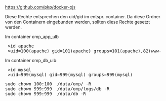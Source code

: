 https://github.com/pkp/docker-ojs

Diese Rechte entsprechen den uid/gid im entspr. container.
Da diese Ordner von den Containern eingebunden werden, sollten diese Rechte gesetzt werden.

Im container omp_app_ulb
<pre>
 >id apache   
 >uid=100(apache) gid=101(apache) groups=101(apache),82(www-data),101(apache)
</pre>
Im container omp_db_ulb
<pre>
 >id mysql  
 >uid=999(mysql) gid=999(mysql) groups=999(mysql)
</pre>


<pre>
sudo chown 100:100  /data/omp/ -R
sudo chown 999:999  /data/omp/logs/db -R 
sudo chown 999:999  /data/db -R 
</pre>